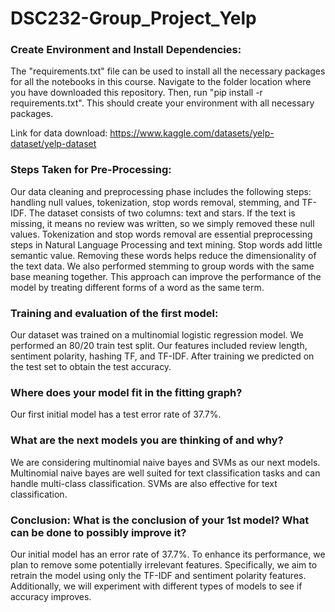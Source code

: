 # DSC232-Group_Project_Yelp
### Create Environment and Install Dependencies:

The "requirements.txt" file can be used to install all the necessary packages for all the notebooks in this course.
Navigate to the folder location where you have downloaded this repository. Then, run "pip install -r requirements.txt". This should create your environment with all necessary packages.

Link for data download: https://www.kaggle.com/datasets/yelp-dataset/yelp-dataset

### Steps Taken for Pre-Processing:

Our data cleaning and preprocessing phase includes the following steps: handling null values, tokenization, stop words removal, stemming, and TF-IDF. The dataset consists of two columns: text and stars. If the text is missing, it means no review was written, so we simply removed these null values. Tokenization and stop words removal are essential preprocessing steps in Natural Language Processing and text mining. Stop words add little semantic value. Removing these words helps reduce the dimensionality of the text data. We also performed stemming to group words with the same base meaning together. This approach can improve the performance of the model by treating different forms of a word as the same term.

### Training and evaluation of the first model:

Our dataset was trained on a multinomial logistic regression model. We performed an 80/20 train test split. Our features included review length, sentiment polarity, hashing TF, and TF-IDF. After training we predicted on the test set to obtain the test accuracy.

### Where does your model fit in the fitting graph?

Our first initial model has a test error rate of 37.7%.

### What are the next models you are thinking of and why?

We are considering multinomial naive bayes and SVMs as our next models. Multinomial naive bayes are well suited for text classification tasks and can handle multi-class classification. SVMs are also effective for text classification.

### Conclusion: What is the conclusion of your 1st model? What can be done to possibly improve it?

Our initial model has an error rate of 37.7%. To enhance its performance, we plan to remove some potentially irrelevant features. Specifically, we aim to retrain the model using only the TF-IDF and sentiment polarity features. Additionally, we will experiment with different types of models to see if accuracy improves.
